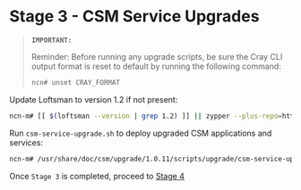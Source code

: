 # Stage 3 - CSM Service Upgrades

>**`IMPORTANT:`**
>
> Reminder: Before running any upgrade scripts, be sure the Cray CLI output format is reset to default by running the following command:
>
>```bash
> ncn# unset CRAY_FORMAT
>```

Update Loftsman to version 1.2 if not present:

```bash
ncn-m# [[ $(loftsman --version | grep 1.2) ]] || zypper --plus-repo=https://packages.local/repository/csm-sle-15sp2 in --no-gpg-checks -y loftsman
```

Run `csm-service-upgrade.sh` to deploy upgraded CSM applications and services:

```bash
ncn-m# /usr/share/doc/csm/upgrade/1.0.11/scripts/upgrade/csm-service-upgrade.sh
```

Once `Stage 3` is completed, proceed to [Stage 4](Stage_4.md)
